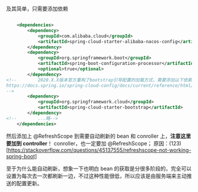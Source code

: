 

及其简单，只需要添加依赖
```xml

    <dependencies>
        <dependency>
            <groupId>com.alibaba.cloud</groupId>
            <artifactId>spring-cloud-starter-alibaba-nacos-config</artifactId>
        </dependency>
        <dependency>
            <groupId>org.springframework.boot</groupId>
            <artifactId>spring-boot-configuration-processor</artifactId>
            <optional>true</optional>
        </dependency>
<!--        2020.X.X版本官方重构了bootstrap引导配置的加载方式，需要添加以下依赖：
https://docs.spring.io/spring-cloud-config/docs/current/reference/html/#config-first-bootstrap
-->
        <dependency>
            <groupId>org.springframework.cloud</groupId>
            <artifactId>spring-cloud-starter-bootstrap</artifactId>
        </dependency>
<!--        ...略-->
    </dependencies>
```
然后添加上 @RefreshScope 到需要自动刷新的 bean 和 conroller 上，**注意这里要加到 controller**！
conroller，也一定要加 @RefreshScope；
原因：(123)[https://stackoverflow.com/questions/45137555/refreshscope-not-working-spring-boot]


至于为什么能自动刷新，想象一下也明白 bean 的获取是分很多阶段的，完全可以设置为每次去一次都刷新一边，不过这种性能很低，所以应该是由服务端来主动推送的配置更新。